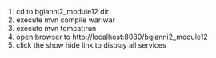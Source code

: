 1. cd to bgianni2_module12 dir
2. execute mvn compile war:war
3. execute mvn tomcat:run
4. open browser to http://localhost:8080/bgianni2_module12
5. click the show hide link to display all services